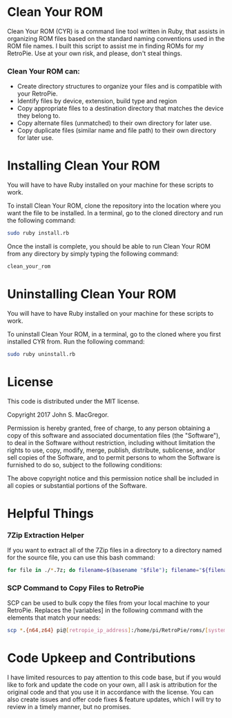 # Clean Your ROM

Clean Your ROM (CYR) is a command line tool written in Ruby, that assists in organizing ROM files based on the standard naming conventions used in the ROM file names.  I built this script to assist me in finding ROMs for my RetroPie.  Use at your own risk, and please, don't steal things.

### Clean Your ROM can:

- Create directory structures to organize your files and is compatible with your RetroPie.
- Identify files by device, extension, build type and region
- Copy appropriate files to a destination directory that matches the device they belong to.
- Copy alternate files (unmatched) to their own directory for later use.
- Copy duplicate files (similar name and file path) to their own directory for later use.


# Installing Clean Your ROM

You will have to have Ruby installed on your machine for these scripts to work.

To install Clean Your ROM, clone the repository into the location where you want the file to be installed.  In a terminal, go to the cloned directory and run the following command:

```bash
sudo ruby install.rb
```

Once the install is complete, you should be able to run Clean Your ROM from any directory by simply typing the following command:

```bash
clean_your_rom
```


# Uninstalling Clean Your ROM

You will have to have Ruby installed on your machine for these scripts to work.

To uninstall Clean Your ROM, in a terminal, go to the cloned where you first
installed CYR from.  Run the following command:

```bash
sudo ruby uninstall.rb
```


# License

This code is distributed under the MIT license.

Copyright 2017 John S. MacGregor.

Permission is hereby granted, free of charge, to any person obtaining a copy of this software and associated documentation files (the "Software"), to deal in the Software without restriction, including without limitation the rights to use, copy, modify, merge, publish, distribute, sublicense, and/or sell copies of the Software, and to permit persons to whom the Software is furnished to do so, subject to the following conditions:

The above copyright notice and this permission notice shall be included in all copies or substantial portions of the Software.


# Helpful Things

### 7Zip Extraction Helper

If you want to extract all of the 7Zip files in a directory to a directory named
for the source file, you can use this bash command:

```bash
for file in ./*.7z; do filename=$(basename "$file"); filename="${filename%.*}"; mkdir -p "$filename"; 7za x -r -y -o"$filename" "$file"; done;
```

### SCP Command to Copy Files to RetroPie

SCP can be used to bulk copy the files from your local machine to your RetroPie.
Replaces the [variables] in the following command with the elements that match
your needs:

```bash
scp *.{n64,z64} pi@[retropie_ip_address]:/home/pi/RetroPie/roms/[system_short_name]
```

# Code Upkeep and Contributions

I have limited resources to pay attention to this code base, but if you would like to fork and update the code on your own, all I ask is attribution for the original code and that you use it in accordance with the license.   You can also create issues and offer code fixes & feature updates, which I will try to review in a timely manner, but no promises.
